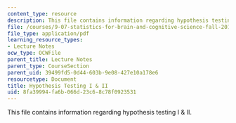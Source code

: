 ```yaml
---
content_type: resource
description: This file contains information regarding hypothesis testing I & II.
file: /courses/9-07-statistics-for-brain-and-cognitive-science-fall-2016/8fa39994fa6b066d23c68c78f0923531_MIT9_07F16_lec12.pdf
file_type: application/pdf
learning_resource_types:
- Lecture Notes
ocw_type: OCWFile
parent_title: Lecture Notes
parent_type: CourseSection
parent_uid: 39499fd5-0d44-603b-9e08-427e10a178e6
resourcetype: Document
title: Hypothesis Testing I & II
uid: 8fa39994-fa6b-066d-23c6-8c78f0923531
---
```

This file contains information regarding hypothesis testing I & II.

